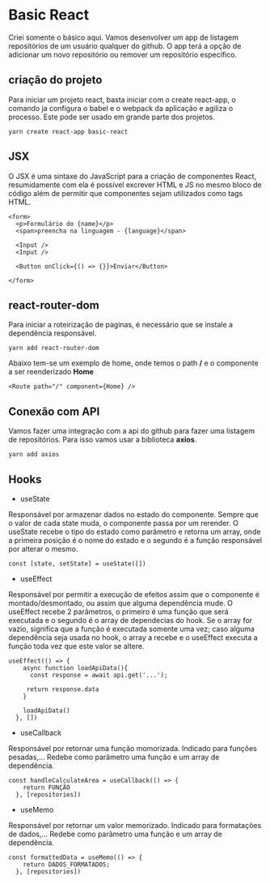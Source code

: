 # Basic React

Criei somente o básico aqui. Vamos desenvolver um app de listagem repositórios de um usuário qualquer do github. O app terá a opção de adicionar um novo repositório ou remover um repositório específico.

## criação do projeto

Para iniciar um projeto react, basta iniciar com o create react-app, o comando ja configura o babel e o webpack da aplicação e agiliza o processo. Este pode ser usado em grande parte dos projetos.

```
yarn create react-app basic-react
```

## JSX

O JSX é uma sintaxe do JavaScript para a criação de componentes React, resumidamente com ela é possível excrever HTML e JS no mesmo bloco de código além de permitir que componentes sejam utilizados como tags HTML.

```JSX
<form>
  <p>Formulário do {name}</p>
  <span>preencha na linguagem - {language}</span>

  <Input />
  <Input />

  <Button onClick={() => {}}>Enviar</Button>

</form>
```

## react-router-dom

Para iniciar a roteirização de paginas, é necessário que se instale a dependência responsável.

```
yarn add react-router-dom
```

Abaixo tem-se um exemplo de home, onde temos o path **/** e o componente a ser reenderizado **Home**

```
<Route path="/" component={Home} />
```

## Conexão com API

Vamos fazer uma integração com a api do github para fazer uma listagem de repositórios. Para isso vamos usar a biblioteca **axios**.

```
yarn add axios
```

## Hooks

- useState

Responsável por armazenar dados no estado do componente. Sempre que o valor de cada state muda, o componente passa por um rerender. O useState recebe o tipo do estado como parâmetro e retorna um array, onde a primeira posição é o nome do estado e o segundo é a função responsável por alterar o mesmo.

```JSX
const [state, setState] = useState([])
```

- useEffect

Responsável por permitir a execução de efeitos assim que o componente é montado/desmontado, ou assim que alguma dependência mude. O useEffect recebe 2 parâmetros, o primeiro é uma função que será executada e o segundo é o array de dependecias do hook. Se o array for vazio, significa que a função é executada somente uma vez; caso alguma dependência seja usada no hook, o array a recebe e o useEffect executa a função toda vez que este valor se altere.

```JSX
useEffect(() => {
    async function loadApiData(){
      const response = await api.get('...');

     return response.data
    }

    loadApiData()
  }, [])
```

- useCallback

Responsável por retornar uma função momorizada. Indicado para funções pesadas,... Redebe como parâmetro uma função e um array de dependência.

```JSX
const handleCalculateÁrea = useCallback(() => {
    return FUNÇÃO
  }, [repositories])
```

- useMemo

Responsável por retornar um valor memorizado. Indicado para formatações de dados,... Redebe como parâmetro uma função e um array de dependência.

```JSX
const formattedData = useMemo(() => {
    return DADOS_FORMATADOS;
  }, [repositories])
```
